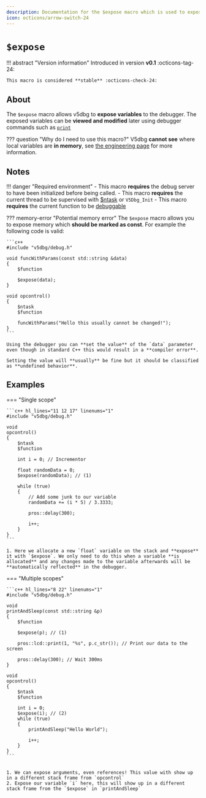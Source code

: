 ```yaml
---
description: Documentation for the $expose macro which is used to expose memory to thd debugger
icon: octicons/arrow-switch-24
---
```


# `$expose`

!!! abstract "Version information"
    Introduced in version **v0.1** :octicons-tag-24:

    This macro is considered **stable** :octicons-check-24:

## About

The `$expose` macro allows v5dbg to **expose variables** to the debugger. The exposed variables can be **viewed and modified** later using debugger commands such as [`print`](../../../debugger/cmds/print.md)

??? question "Why do I need to use this macro?"
    V5dbg **cannot see** where local variables are **in memory**, see [the engineering page](../../../debug_server/exposed_memory.md) for more information.

## Notes

!!! danger "Required environment"
    - This macro **requires** the debug server to have been initialized before being called.
    - This macro **requires** the current thread to be supervised with [$ntask](./ntask.md) or `V5Dbg_Init`
    - This macro **requires** the current function to be [debuggable](../debug/function.md4)

??? memory-error "Potential memory error"
    The `$expose` macro allows you to expose memory which **should be marked as const**. For example the following code is valid:

    ```c++
    #include "v5dbg/debug.h"

    void funcWithParams(const std::string &data)
    {
        $function

        $expose(data);
    }

    void opcontrol()
    {
        $ntask
        $function

        funcWithParams("Hello this usually cannot be changed!");
    }
    ```

    Using the debugger you can **set the value** of the `data` parameter even though in standard C++ this would result in a **compiler error**.

    Setting the value will **usually** be fine but it should be classified as **undefined behavior**.

## Examples

=== "Single scope"

    ```c++ hl_lines="11 12 17" linenums="1"
    #include "v5dbg/debug.h"

    void
    opcontrol()
    {
        $ntask
        $function

        int i = 0; // Incrementor

        float randomData = 0;
        $expose(randomData); // (1)

        while (true)
        {
            // Add some junk to our variable
            randomData += (i * 5) / 3.3333;

            pros::delay(300);

            i++;
        }
    }
    ```

    1. Here we allocate a new `float` variable on the stack and **expose** it with `$expose`. We only need to do this when a variable **is allocated** and any changes made to the variable afterwards will be **automatically reflected** in the debugger.

=== "Multiple scopes"

    ```c++ hl_lines="8 22" linenums="1"
    #include "v5dbg/debug.h"

    void
    printAndSleep(const std::string &p)
    {
        $function

        $expose(p); // (1)

        pros::lcd::print(1, "%s", p.c_str()); // Print our data to the screen

        pros::delay(300); // Wait 300ms
    }

    void
    opcontrol()
    {
        $ntask
        $function

        int i = 0;
        $expose(i); // (2)
        while (true)
        {
            printAndSleep("Hello World");

            i++;
        }
    }
    ```


    1. We can expose arguments, even references! This value with show up in a different stack frame from `opcontrol`
    2. Expose our variable `i` here, this will show up in a different stack frame from the `$expose` in `printAndSleep`